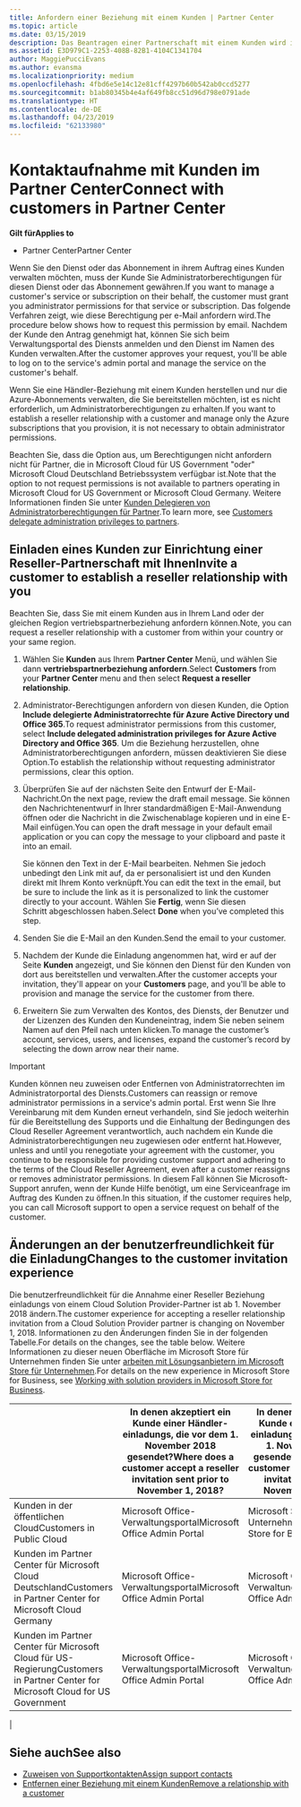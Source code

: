 ```yaml
---
title: Anfordern einer Beziehung mit einem Kunden | Partner Center
ms.topic: article
ms.date: 03/15/2019
description: Das Beantragen einer Partnerschaft mit einem Kunden wird in Multipartner- und Multichannelszenarien verwendet. Dieser Vorgang ist auch hilfreich, wenn ein Kunde Ihre delegierten Administratorrechte entfernt und Sie sie für Bereitstellungen oder Supportleistungen wiederherstellen müssen.
ms.assetid: E3D979C1-2253-408B-82B1-4104C1341704
author: MaggiePucciEvans
ms.author: evansma
ms.localizationpriority: medium
ms.openlocfilehash: 4fbd6e5e14c12e81cff4297b60b542ab0ccd5277
ms.sourcegitcommit: b1ab80345b4e4af649fb8cc51d96d798e0791ade
ms.translationtype: HT
ms.contentlocale: de-DE
ms.lasthandoff: 04/23/2019
ms.locfileid: "62133980"
---
```

# <a name="connect-with-customers-in-partner-center"></a><span data-ttu-id="e2824-104">Kontaktaufnahme mit Kunden im Partner Center</span><span class="sxs-lookup"><span data-stu-id="e2824-104">Connect with customers in Partner Center</span></span>

<span data-ttu-id="e2824-105">**Gilt für**</span><span class="sxs-lookup"><span data-stu-id="e2824-105">**Applies to**</span></span>

-  <span data-ttu-id="e2824-106">Partner Center</span><span class="sxs-lookup"><span data-stu-id="e2824-106">Partner Center</span></span>

<span data-ttu-id="e2824-107">Wenn Sie den Dienst oder das Abonnement in ihrem Auftrag eines Kunden verwalten möchten, muss der Kunde Sie Administratorberechtigungen für diesen Dienst oder das Abonnement gewähren.</span><span class="sxs-lookup"><span data-stu-id="e2824-107">If you want to manage a customer's service or subscription on their behalf, the customer must grant you administrator permissions for that service or subscription.</span></span> <span data-ttu-id="e2824-108">Das folgende Verfahren zeigt, wie diese Berechtigung per e-Mail anfordern wird.</span><span class="sxs-lookup"><span data-stu-id="e2824-108">The procedure below shows how to request this permission by email.</span></span> <span data-ttu-id="e2824-109">Nachdem der Kunde den Antrag genehmigt hat, können Sie sich beim Verwaltungsportal des Diensts anmelden und den Dienst im Namen des Kunden verwalten.</span><span class="sxs-lookup"><span data-stu-id="e2824-109">After the customer approves your request, you'll be able to log on to the service's admin portal and manage the service on the customer's behalf.</span></span>

<span data-ttu-id="e2824-110">Wenn Sie eine Händler-Beziehung mit einem Kunden herstellen und nur die Azure-Abonnements verwalten, die Sie bereitstellen möchten, ist es nicht erforderlich, um Administratorberechtigungen zu erhalten.</span><span class="sxs-lookup"><span data-stu-id="e2824-110">If you want to establish a reseller relationship with a customer and manage only the Azure subscriptions that you provision, it is not necessary to obtain administrator permissions.</span></span>

<span data-ttu-id="e2824-111">Beachten Sie, dass die Option aus, um Berechtigungen nicht anfordern nicht für Partner, die in Microsoft Cloud für US Government "oder" Microsoft Cloud Deutschland Betriebssystem verfügbar ist.</span><span class="sxs-lookup"><span data-stu-id="e2824-111">Note that the option to not request permissions is not available to partners operating in Microsoft Cloud for US Government or Microsoft Cloud Germany.</span></span> <span data-ttu-id="e2824-112">Weitere Informationen finden Sie unter [Kunden Delegieren von Administratorberechtigungen für Partner](https://docs.microsoft.com/en-us/partner-center/customers_revoke_admin_privileges).</span><span class="sxs-lookup"><span data-stu-id="e2824-112">To learn more, see [Customers delegate administration privileges to partners](https://docs.microsoft.com/en-us/partner-center/customers_revoke_admin_privileges).</span></span>


## <a name="invite-a-customer-to-establish-a-reseller-relationship-with-you"></a><span data-ttu-id="e2824-113">Einladen eines Kunden zur Einrichtung einer Reseller-Partnerschaft mit Ihnen</span><span class="sxs-lookup"><span data-stu-id="e2824-113">Invite a customer to establish a reseller relationship with you</span></span>

<span data-ttu-id="e2824-114">Beachten Sie, dass Sie mit einem Kunden aus in Ihrem Land oder der gleichen Region vertriebspartnerbeziehung anfordern können.</span><span class="sxs-lookup"><span data-stu-id="e2824-114">Note, you can request a reseller relationship with a customer from within your country or your same region.</span></span>

1.  <span data-ttu-id="e2824-115">Wählen Sie **Kunden** aus Ihrem **Partner Center** Menü, und wählen Sie dann **vertriebspartnerbeziehung anfordern**.</span><span class="sxs-lookup"><span data-stu-id="e2824-115">Select **Customers** from your **Partner Center** menu and then select **Request a reseller relationship**.</span></span>

2.  <span data-ttu-id="e2824-116">Administrator-Berechtigungen anfordern von diesen Kunden, die Option **Include delegierte Administratorrechte für Azure Active Directory und Office 365**.</span><span class="sxs-lookup"><span data-stu-id="e2824-116">To request administrator permissions from this customer, select **Include delegated administration privileges for Azure Active Directory and Office 365**.</span></span> <span data-ttu-id="e2824-117">Um die Beziehung herzustellen, ohne Administratorberechtigungen anfordern, müssen deaktivieren Sie diese Option.</span><span class="sxs-lookup"><span data-stu-id="e2824-117">To establish the relationship without requesting administrator permissions, clear this option.</span></span> 

3.  <span data-ttu-id="e2824-118">Überprüfen Sie auf der nächsten Seite den Entwurf der E-Mail-Nachricht.</span><span class="sxs-lookup"><span data-stu-id="e2824-118">On the next page, review the draft email message.</span></span> <span data-ttu-id="e2824-119">Sie können den Nachrichtenentwurf in Ihrer standardmäßigen E-Mail-Anwendung öffnen oder die Nachricht in die Zwischenablage kopieren und in eine E-Mail einfügen.</span><span class="sxs-lookup"><span data-stu-id="e2824-119">You can open the draft message in your default email application or you can copy the message to your clipboard and paste it into an email.</span></span> 

    <span data-ttu-id="e2824-120">Sie können den Text in der E-Mail bearbeiten. Nehmen Sie jedoch unbedingt den Link mit auf, da er personalisiert ist und den Kunden direkt mit Ihrem Konto verknüpft.</span><span class="sxs-lookup"><span data-stu-id="e2824-120">You can edit the text in the email, but be sure to include the link as it is personalized to link the customer directly to your account.</span></span> <span data-ttu-id="e2824-121">Wählen Sie **Fertig**, wenn Sie diesen Schritt abgeschlossen haben.</span><span class="sxs-lookup"><span data-stu-id="e2824-121">Select **Done** when you’ve completed this step.</span></span>

3.  <span data-ttu-id="e2824-122">Senden Sie die E-Mail an den Kunden.</span><span class="sxs-lookup"><span data-stu-id="e2824-122">Send the email to your customer.</span></span>

5.  <span data-ttu-id="e2824-123">Nachdem der Kunde die Einladung angenommen hat, wird er auf der Seite **Kunden** angezeigt, und Sie können den Dienst für den Kunden von dort aus bereitstellen und verwalten.</span><span class="sxs-lookup"><span data-stu-id="e2824-123">After the customer accepts your invitation, they'll appear on your **Customers** page, and you'll be able to provision and manage the service for the customer from there.</span></span>

 
6.  <span data-ttu-id="e2824-124">Erweitern Sie zum Verwalten des Kontos, des Diensts, der Benutzer und der Lizenzen des Kunden den Kundeneintrag, indem Sie neben seinem Namen auf den Pfeil nach unten klicken.</span><span class="sxs-lookup"><span data-stu-id="e2824-124">To manage the customer’s account, services, users, and licenses, expand the customer’s record by selecting the down arrow near their name.</span></span>


> [!IMPORTANT]  
> <span data-ttu-id="e2824-125">Kunden können neu zuweisen oder Entfernen von Administratorrechten im Administratorportal des Diensts.</span><span class="sxs-lookup"><span data-stu-id="e2824-125">Customers can reassign or remove administrator permissions in a service's admin portal.</span></span> <span data-ttu-id="e2824-126">Erst wenn Sie Ihre Vereinbarung mit dem Kunden erneut verhandeln, sind Sie jedoch weiterhin für die Bereitstellung des Supports und die Einhaltung der Bedingungen des Cloud Reseller Agreement verantwortlich, auch nachdem ein Kunde die Administratorberechtigungen neu zugewiesen oder entfernt hat.</span><span class="sxs-lookup"><span data-stu-id="e2824-126">However, unless and until you renegotiate your agreement with the customer, you continue to be responsible for providing customer support and adhering to the terms of the Cloud Reseller Agreement, even after a customer reassigns or removes administrator permissions.</span></span> <span data-ttu-id="e2824-127">In diesem Fall können Sie Microsoft-Support anrufen, wenn der Kunde Hilfe benötigt, um eine Serviceanfrage im Auftrag des Kunden zu öffnen.</span><span class="sxs-lookup"><span data-stu-id="e2824-127">In this situation, if the customer requires help, you can call Microsoft support to open a service request on behalf of the customer.</span></span>

## <a name="changes-to-the-customer-invitation-experience"></a><span data-ttu-id="e2824-128">Änderungen an der benutzerfreundlichkeit für die Einladung</span><span class="sxs-lookup"><span data-stu-id="e2824-128">Changes to the customer invitation experience</span></span>

<span data-ttu-id="e2824-129">Die benutzerfreundlichkeit für die Annahme einer Reseller Beziehung einladungs von einem Cloud Solution Provider-Partner ist ab 1. November 2018 ändern.</span><span class="sxs-lookup"><span data-stu-id="e2824-129">The customer experience for accepting a reseller relationship invitation from a Cloud Solution Provider partner is changing on November 1, 2018.</span></span> <span data-ttu-id="e2824-130">Informationen zu den Änderungen finden Sie in der folgenden Tabelle.</span><span class="sxs-lookup"><span data-stu-id="e2824-130">For details on the changes, see the table below.</span></span> <span data-ttu-id="e2824-131">Weitere Informationen zu dieser neuen Oberfläche im Microsoft Store für Unternehmen finden Sie unter [arbeiten mit Lösungsanbietern im Microsoft Store für Unternehmen](https://docs.microsoft.com/en-us/microsoft-store/work-with-partner-microsoft-store-business).</span><span class="sxs-lookup"><span data-stu-id="e2824-131">For details on the new experience in Microsoft Store for Business, see [Working with solution providers in Microsoft Store for Business](https://docs.microsoft.com/en-us/microsoft-store/work-with-partner-microsoft-store-business).</span></span>

|  | <span data-ttu-id="e2824-132">In denen akzeptiert ein Kunde einer Händler-einladungs, die vor dem 1. November 2018 gesendet?</span><span class="sxs-lookup"><span data-stu-id="e2824-132">Where does a customer accept a reseller invitation sent prior to November 1, 2018?</span></span> | <span data-ttu-id="e2824-133">In denen akzeptiert ein Kunde einer Händler-einladungs, die nach dem 1. November 2018 gesendet?</span><span class="sxs-lookup"><span data-stu-id="e2824-133">Where does a customer accept a reseller invitation sent after November 1, 2018?</span></span> |
|---------|---------|---------
| <span data-ttu-id="e2824-134">Kunden in der öffentlichen Cloud</span><span class="sxs-lookup"><span data-stu-id="e2824-134">Customers in Public Cloud</span></span> | <span data-ttu-id="e2824-135">Microsoft Office-Verwaltungsportal</span><span class="sxs-lookup"><span data-stu-id="e2824-135">Microsoft Office Admin Portal</span></span> | <span data-ttu-id="e2824-136">Microsoft Store für Unternehmen</span><span class="sxs-lookup"><span data-stu-id="e2824-136">Microsoft Store for Business</span></span> |
| <span data-ttu-id="e2824-137">Kunden im Partner Center für Microsoft Cloud Deutschland</span><span class="sxs-lookup"><span data-stu-id="e2824-137">Customers in Partner Center for Microsoft Cloud Germany</span></span> | <span data-ttu-id="e2824-138">Microsoft Office-Verwaltungsportal</span><span class="sxs-lookup"><span data-stu-id="e2824-138">Microsoft Office Admin Portal</span></span> | <span data-ttu-id="e2824-139">Microsoft Office-Verwaltungsportal</span><span class="sxs-lookup"><span data-stu-id="e2824-139">Microsoft Office Admin Portal</span></span> |
| <span data-ttu-id="e2824-140">Kunden im Partner Center für Microsoft Cloud für US-Regierung</span><span class="sxs-lookup"><span data-stu-id="e2824-140">Customers in Partner Center for Microsoft Cloud for US Government</span></span> | <span data-ttu-id="e2824-141">Microsoft Office-Verwaltungsportal</span><span class="sxs-lookup"><span data-stu-id="e2824-141">Microsoft Office Admin Portal</span></span> | <span data-ttu-id="e2824-142">Microsoft Office-Verwaltungsportal</span><span class="sxs-lookup"><span data-stu-id="e2824-142">Microsoft Office Admin Portal</span></span> |
|

## <a name="see-also"></a><span data-ttu-id="e2824-143">Siehe auch</span><span class="sxs-lookup"><span data-stu-id="e2824-143">See also</span></span>

- [<span data-ttu-id="e2824-144">Zuweisen von Supportkontakten</span><span class="sxs-lookup"><span data-stu-id="e2824-144">Assign support contacts</span></span>](assign-support-contacts.md)
- [<span data-ttu-id="e2824-145">Entfernen einer Beziehung mit einem Kunden</span><span class="sxs-lookup"><span data-stu-id="e2824-145">Remove a relationship with a customer</span></span>](remove-a-relationship.md)
